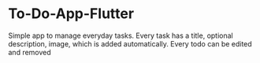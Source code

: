 # To-Do-App-Flutter
Simple app to manage everyday tasks. Every task has a title, optional description, image, which is added automatically. Every todo can be edited and removed 
